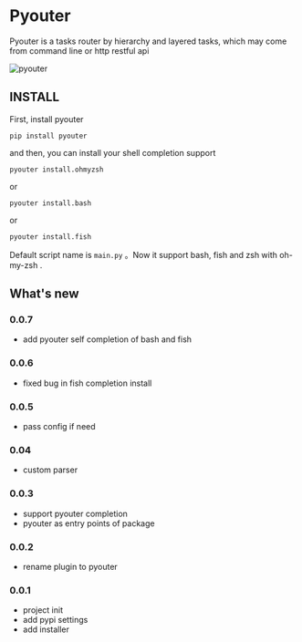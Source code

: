 # Pyouter
Pyouter is a tasks router by  hierarchy and layered tasks, which may come from command line or http restful api

![pyouter](pyouter.gif)

## INSTALL

First, install pyouter

```shell
pip install pyouter
```

and then, you can install your shell completion support

```shell
pyouter install.ohmyzsh
```
or 
```shell
pyouter install.bash
```
or 
```shell
pyouter install.fish
```

Default script name is `main.py` 。Now it support bash, fish and zsh with oh-my-zsh .

## What's new

### 0.0.7

 - add pyouter self completion of bash and fish 

### 0.0.6

 - fixed bug in fish completion install

### 0.0.5

 - pass config if need

### 0.04
 - custom parser 

### 0.0.3
 - support pyouter completion
 - pyouter as entry points of package

### 0.0.2

 - rename plugin to pyouter

### 0.0.1

 - project init
 - add pypi settings
 - add installer
